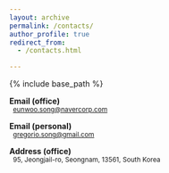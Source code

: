 ```yaml
---
layout: archive
permalink: /contacts/
author_profile: true
redirect_from: 
  - /contacts.html

---
```


{% include base_path %}

<i class="fas fa-fw fa-envelope" aria-hidden="true"></i> **Email (office)**  
<small>&nbsp;&nbsp;eunwoo.song@navercorp.com</small>  

<i class="fas fa-fw fa-envelope" aria-hidden="true"></i> **Email (personal)**  
<small>&nbsp;&nbsp;gregorio.song@gmail.com</small>  

<i class="fa fa-map-marker" aria-hidden="true"></i> **Address (office)**  
<small>&nbsp;&nbsp;95, Jeongjail-ro, Seongnam, 13561, South Korea</small>  
